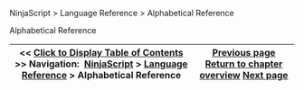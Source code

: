 ﻿


NinjaScript \> Language Reference \> Alphabetical Reference






















Alphabetical Reference







| \<\< [Click to Display Table of Contents](alphabetical_reference.md) \>\> **Navigation:**     [NinjaScript](ninjascript-1.md) \> [Language Reference](language_reference_wip-1.md) \> Alphabetical Reference | [Previous page](language_reference_wip-1.md) [Return to chapter overview](language_reference_wip-1.md) [Next page](common-1.md) |
| --- | --- |


























